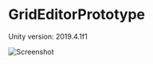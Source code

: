 # GridEditorPrototype
 
 Unity version: 2019.4.1f1
 
![Screenshot](https://i.imgur.com/eWg6gNU.gif)

